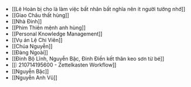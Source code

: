 - [[Lê Hoàn bị cho là làm việc bất nhân bất nghĩa nên ít người tưởng nhớ]]
- [[Giao Châu thất hùng]]
- [[Nhà Đinh]]
- [[Phim Thiên mệnh anh hùng]]
- [[Personal Knowledge Management]]
- [[Vụ án Lệ Chi Viên]]
- [[Chúa Nguyễn]]
- [[Đàng Ngoài]]
- [[Đinh Bộ Lĩnh, Nguyễn Bặc, Đinh Điền kết thân keo sơn từ bé]]
- [[❕ 210714195600 - Zettelkasten Workflow]]
- [[Nguyễn Bặc]]
- [[Nguyễn Anh Vũ]]

